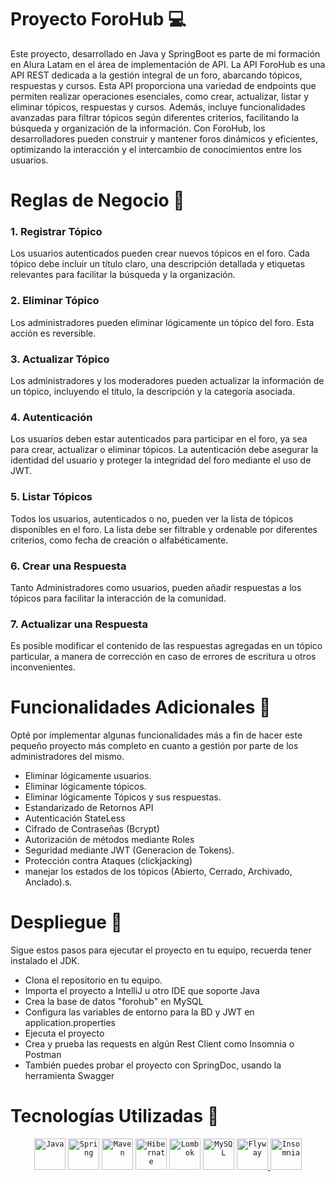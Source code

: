 # Proyecto ForoHub 💻
Este proyecto, desarrollado en Java y SpringBoot es parte de mi formación en Alura Latam en el área de implementación de API.
La API ForoHub es una API REST dedicada a la gestión integral de un foro, abarcando tópicos, respuestas y cursos. 
Esta API proporciona una variedad de endpoints que permiten realizar operaciones esenciales, como crear, actualizar, listar y eliminar tópicos, respuestas y cursos. 
Además, incluye funcionalidades avanzadas para filtrar tópicos según diferentes criterios, facilitando la búsqueda y organización de la información. 
Con ForoHub, los desarrolladores pueden construir y mantener foros dinámicos y eficientes, optimizando la interacción y el intercambio de conocimientos entre los usuarios.

# Reglas de Negocio 📏

### 1. Registrar Tópico 
Los usuarios autenticados pueden crear nuevos tópicos en el foro. Cada tópico debe incluir un título claro, una descripción detallada y etiquetas relevantes para facilitar la búsqueda y la organización.

### 2. Eliminar Tópico 

Los administradores pueden eliminar lógicamente un tópico del foro. Esta acción es reversible.

### 3. Actualizar Tópico 

Los administradores y los moderadores pueden actualizar la información de un tópico, incluyendo el título, la descripción y la categoría asociada.

### 4. Autenticación 

Los usuarios deben estar autenticados para participar en el foro, ya sea para crear, actualizar o eliminar tópicos. La autenticación debe asegurar la identidad del usuario y proteger la integridad del foro
mediante el uso de JWT.

### 5. Listar Tópicos 
Todos los usuarios, autenticados o no, pueden ver la lista de tópicos disponibles en el foro. La lista debe ser filtrable y ordenable por diferentes criterios, como fecha de creación o alfabéticamente.

### 6. Crear una Respuesta 

Tanto Administradores como usuarios, pueden añadir respuestas a los tópicos para facilitar la interacción de la comunidad.

### 7. Actualizar una Respuesta

Es posible modificar el contenido de las respuestas agregadas en un tópico particular, a manera de corrección en caso de errores de escritura u otros inconvenientes.

# Funcionalidades Adicionales 🎁
Opté por implementar algunas funcionalidades más a fin de hacer este pequeño proyecto más completo en cuanto a gestión por
parte de los administradores del mismo.

- Eliminar lógicamente usuarios.
- Eliminar lógicamente tópicos.
- Eliminar lógicamente Tópicos y sus respuestas.
- Estandarizado de Retornos API
- Autenticación StateLess
- Cifrado de Contraseñas (Bcrypt)
- Autorización de métodos mediante Roles
- Seguridad mediante JWT (Generacion de Tokens).
- Protección contra Ataques (clickjacking)
- manejar los estados de los tópicos (Abierto, Cerrado, Archivado, Anclado).s.

# Despliegue 🚀

Sigue estos pasos para ejecutar el proyecto en tu equipo, recuerda tener instalado el JDK.

- Clona el repositorio en tu equipo.
- Importa el proyecto a IntelliJ u otro IDE que soporte Java
- Crea la base de datos "forohub" en MySQL
- Configura las variables de entorno para la BD y JWT en application.properties
- Ejecuta el proyecto
- Crea y prueba las requests en algún Rest Client como Insomnia o Postman
- También puedes probar el proyecto con SpringDoc, usando la herramienta Swagger

# Tecnologías Utilizadas 🔧

<div align="center">
	<code><a href="https://www.oracle.com/java/" target="_blank"><img width="50" src="https://user-images.githubusercontent.com/25181517/117201156-9a724800-adec-11eb-9a9d-3cd0f67da4bc.png" alt="Java" title="Java"/></a></code>
	<code><a href="https://start.spring.io/" target="_blank"><img width="50" src="https://user-images.githubusercontent.com/25181517/117201470-f6d56780-adec-11eb-8f7c-e70e376cfd07.png" alt="Spring" title="Spring"/></a></code>
	<code><a href="https://maven.apache.org/guides/" target="_blank"><img width="50" src="https://user-images.githubusercontent.com/25181517/117207242-07d5a700-adf4-11eb-975e-be04e62b984b.png" alt="Maven" title="Maven"/></a></code>
	<code><a href="https://hibernate.org/" target="_blank"><img width="50" src="https://user-images.githubusercontent.com/25181517/117207493-49665200-adf4-11eb-808e-a9c0fcc2a0a0.png" alt="Hibernate" title="Hibernate"/></a></code>
	<code><a href="https://projectlombok.org/" target="_blank"><img width="50" src="https://user-images.githubusercontent.com/25181517/190229463-87fa862f-ccf0-48da-8023-940d287df610.png" alt="Lombok" title="Lombok"/></a></code>
	<code><a href="https://www.mysql.com/" target="_blank"><img width="50" src="https://user-images.githubusercontent.com/25181517/183896128-ec99105a-ec1a-4d85-b08b-1aa1620b2046.png" alt="MySQL" title="MySQL"/></a></code>
  	<code><a href="https://flywaydb.org/" target="_blank"><img width="50" src="https://upload.wikimedia.org/wikipedia/commons/e/e1/Flyway_logo.svg" alt="Flyway" title="Flyway"/></code>
	<code><a href="https://insomnia.rest/download" target="_blank"><img width="50" src="https://i.ibb.co/s9RzC1t/insomnia-seeklogo.png" alt="Insomnia"  title="Insomnia"/></code>
</div>
